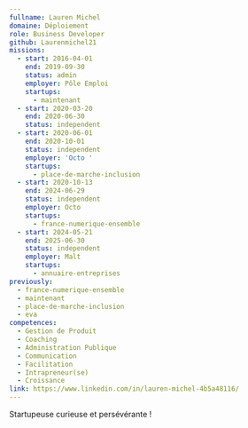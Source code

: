 ```yaml
---
fullname: Lauren Michel
domaine: Déploiement
role: Business Developer
github: Laurenmichel21
missions:
  - start: 2016-04-01
    end: 2019-09-30
    status: admin
    employer: Pôle Emploi
    startups:
      - maintenant
  - start: 2020-03-20
    end: 2020-06-30
    status: independent
  - start: 2020-06-01
    end: 2020-10-01
    status: independent
    employer: 'Octo '
    startups:
      - place-de-marche-inclusion
  - start: 2020-10-13
    end: 2024-06-29
    status: independent
    employer: Octo
    startups:
      - france-numerique-ensemble
  - start: 2024-05-21
    end: 2025-06-30
    status: independent
    employer: Malt
    startups:
      - annuaire-entreprises
previously:
  - france-numerique-ensemble
  - maintenant
  - place-de-marche-inclusion
  - eva
competences:
  - Gestion de Produit
  - Coaching
  - Administration Publique
  - Communication
  - Facilitation
  - Intrapreneur(se)
  - Croissance
link: https://www.linkedin.com/in/lauren-michel-4b5a48116/
---
```

Startupeuse curieuse et persévérante !
